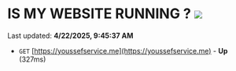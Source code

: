 # IS MY WEBSITE RUNNING ? [![](https://img.shields.io/static/v1?label=Sponsor&message=%E2%9D%A4&logo=GitHub&color=%23fe8e86)](https://github.com/sponsors/Youssef-Lehmam)

Last updated: **4/22/2025, 9:45:37 AM**

- `GET` [https://youssefservice.me](https://youssefservice.me) - **Up** (327ms)

